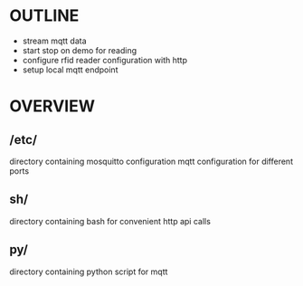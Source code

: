 # OUTLINE

 - stream mqtt data
 - start stop on demo for reading
 - configure rfid reader configuration with http
 - setup local mqtt endpoint

# OVERVIEW


## /etc/
directory containing mosquitto configuration
mqtt configuration for different ports

## sh/
directory containing bash
for convenient http api calls 

## py/ 
directory containing python script for mqtt
